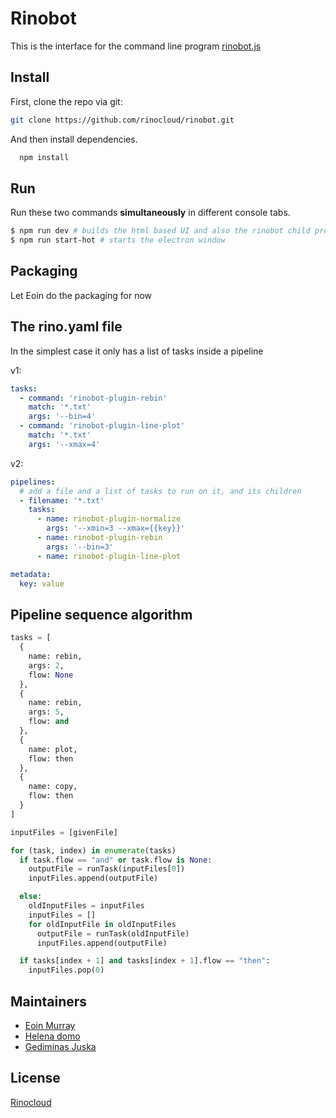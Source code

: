 
# Rinobot

This is the interface for the command line program [rinobot.js](https://github.com/rinocloud/rinobot/)

## Install

First, clone the repo via git:

```bash
git clone https://github.com/rinocloud/rinobot.git
```

And then install dependencies.

```bash
  npm install
```

## Run

Run these two commands __simultaneously__ in different console tabs.

```bash
$ npm run dev # builds the html based UI and also the rinobot child process, hot reloads
$ npm run start-hot # starts the electron window
```

## Packaging

Let Eoin do the packaging for now

## The rino.yaml file


In the simplest case it only has a list of tasks inside a pipeline

v1:

```yaml
tasks:
  - command: 'rinobot-plugin-rebin'
    match: '*.txt'
    args: '--bin=4'
  - command: 'rinobot-plugin-line-plot'
    match: '*.txt'
    args: '--xmax=4'
```

v2:

```yaml
pipelines:
  # add a file and a list of tasks to run on it, and its children
  - filename: '*.txt'
    tasks:
      - name: rinobot-plugin-normalize
        args: '--xmin=3 --xmax={{key}}'
      - name: rinobot-plugin-rebin
        args: '--bin=3'
      - name: rinobot-plugin-line-plot

metadata:
  key: value
```

## Pipeline sequence algorithm

```python
tasks = [
  {
    name: rebin,
    args: 2,
    flow: None
  },
  {
    name: rebin,
    args: 5,
    flow: and
  },
  {
    name: plot,
    flow: then
  },
  {
    name: copy,
    flow: then
  }
]
```

```python
inputFiles = [givenFile]

for (task, index) in enumerate(tasks)
  if task.flow == "and" or task.flow is None:
    outputFile = runTask(inputFiles[0])
    inputFiles.append(outputFile)

  else:
    oldInputFiles = inputFiles
    inputFiles = []
    for oldInputFile in oldInputFiles
      outputFile = runTask(oldInputFile)
      inputFiles.append(outputFile)

  if tasks[index + 1] and tasks[index + 1].flow == "then":
    inputFiles.pop(0)
```

## Maintainers

- [Eoin Murray](https://github.com/eoinmurray)
- [Helena domo](https://github.com/helenadm)
- [Gediminas Juska](https://github.com/gedj)

## License
[Rinocloud](https://github.com/rinocloud)

